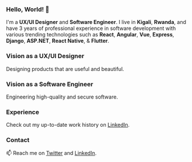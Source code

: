 ### Hello, World! 👋

<!--
**placiderapson/placiderapson** is a ✨ _special_ ✨ repository because its `README.md` (this file) appears on your GitHub profile.

Here are some ideas to get you started:

- 🔭 I’m currently working on ...
- 🌱 I’m currently learning ...
- 👯 I’m looking to collaborate on ...
- 🤔 I’m looking for help with ...
- 💬 Ask me about ...
- 📫 How to reach me: ...
- 😄 Pronouns: ...
- ⚡ Fun fact: ...
-->

I'm a **UX/UI Designer** and **Software Engineer**. I live in **Kigali**, **Rwanda**, and have 3 years of professional experience in software development with various trending technologies such as **React**, **Angular**, **Vue**, **Express**, **Django**, **ASP.NET**, **React Native**, & **Flutter**.

### Vision as a UX/UI Designer
Designing products that are useful and beautiful.

### Vision as a Software Engineer
Engineering high-quality and secure software.

### Experience
Check out my up-to-date work history on [LinkedIn](https://www.linkedin.com/in/placideirandora/).


### Contact

📫 Reach me on [Twitter](https://twitter.com/placideirandora) and [LinkedIn](https://www.linkedin.com/in/placideirandora/).


